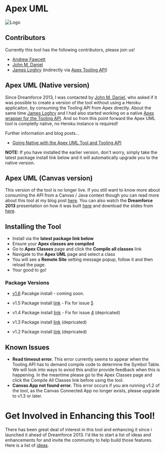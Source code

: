 Apex UML
========

![Logo](http://andrewfawcett.files.wordpress.com/2013/10/screen-shot-2013-10-14-at-22-16-58.png)

Contributors
------------

Currently this tool has the following contributors, please join us!

- [Andrew Fawcett](https://twitter.com/andyinthecloud)
- [John M. Daniel](https://twitter.com/ImJohnMDaniel)
- [James Loghry](https://twitter.com/dancinllama) (indirectly via [Apex Tooling API](https://github.com/afawcett/apex-toolingapi))

Apex UML (Native version)
-------------------------

Since Dreamforce 2013, I was contacted by [John M. Daniel](https://twitter.com/ImJohnMDaniel), who asked if it was possible to create a version of the tool without using a Heroku applicaiton, by consuming the Tooling API from Apex directly. About the same time [James Loghry](https://twitter.com/dancinllama) and I had also started working on a native [Apex wrapper for the Tooling API](https://github.com/afawcett/apex-toolingapi). And so from this point forward the Apex UML tool is completly native, no Heroku instance is required!

Further information and blog posts...

- [Going Native with the Apex UML Tool and Tooling API](http://andyinthecloud.com/2014/03/17/going-native-with-the-apex-uml-tool-and-tooling-api/)

**NOTE:** If you have installed the earlier version, don't worry, simply take the latest package install link below and it will automatically upgrade you to the native version.

Apex UML (Canvas version)
-------------------------

This version of the tool is no longer live. If you still want to know more about consuming the API from a Canvas / Java context though you can read more about this tool at my blog post [here](http://andyinthecloud.com/2013/11/12/apex-uml-canvas-tool-dreamforce-release).  You can also watch the **Dreamforce 2013** presentation on how it was built [here](http://www.youtube.com/watch?v=SbWZpw0-Y5k) and download the slides from [here](https://docs.google.com/file/d/0B6brfGow3cD8U1Z2THppTlVTaGs/edit). 

Installing the Tool
-------------------

- Install via the **latest package link below**
- Ensure your **Apex classes are compiled**
- Go to **Apex Classes** page and click the **Compile all classes** link
- Navigate to the **Apex UML** page and select a class
- You will see a **Remote Site** setting message popup, follow it and then reload the page.
- Your good to go!

### Package Versions

 - [v1.6](https://github.com/afawcett/apex-umlcanvas/issues?milestone=2) Pacakge install - coming soon.

 - v1.5 Package install [link](https://login.salesforce.com/packaging/installPackage.apexp?p0=04ti0000000CqNM) - Fix for issue [5](https://github.com/afawcett/apex-umlcanvas/issues/5)
 
 - v1.4 Package install [link](https://login.salesforce.com/packaging/installPackage.apexp?p0=04ti0000000Cq9c) - Fix for issue [4](https://github.com/afawcett/apex-umlcanvas/issues/4) (depricated)

 - v1.3 Package install [link](https://login.salesforce.com/packaging/installPackage.apexp?p0=04ti0000000Cf5t) (depricated)

 - v1.2 Package install [link](https://login.salesforce.com/packaging/installPackage.apexp?p0=04ti0000000Cf5o) (depricated) 

Known Issues
------------

- **Read timeout error.** This error currently seems to appear when the Tooling API has to demand compile code to determine the Symbol Table. We will look into ways to aviod this and/or provide feedback when this is happening. In the meantime please go to the Apex Classes page and click the Compile All Classes link before using the tool.
- **Canvas App not found error.** This error occurs if you are running v1.2 of the tool, as the Canvas Connected App no longer exists, please upgrade to v1.3 or later.

Get Involved in Enhancing this Tool!
====================================

There has been great deal of interest in this tool and enhancing it since i launched it ahead of Dreamforce 2013. I'd like to start a list of ideas and enhancements for and invite the community to help build those features. Here is a list of [ideas](https://github.com/afawcett/apex-umlcanvas/blob/master/FeatureIdeas.md).
